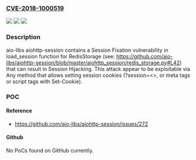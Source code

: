 ### [CVE-2018-1000519](https://cve.mitre.org/cgi-bin/cvename.cgi?name=CVE-2018-1000519)
![](https://img.shields.io/static/v1?label=Product&message=n%2Fa&color=blue)
![](https://img.shields.io/static/v1?label=Version&message=n%2Fa&color=blue)
![](https://img.shields.io/static/v1?label=Vulnerability&message=n%2Fa&color=brighgreen)

### Description

aio-libs aiohttp-session contains a Session Fixation vulnerability in load_session function for RedisStorage (see: https://github.com/aio-libs/aiohttp-session/blob/master/aiohttp_session/redis_storage.py#L42) that can result in Session Hijacking. This attack appear to be exploitable via Any method that allows setting session cookies (?session=<>, or meta tags or script tags with Set-Cookie).

### POC

#### Reference
- https://github.com/aio-libs/aiohttp-session/issues/272

#### Github
No PoCs found on GitHub currently.

